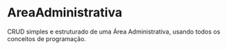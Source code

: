 # AreaAdministrativa
CRUD simples e estruturado de uma Área Administrativa, usando todos os conceitos de programação.
